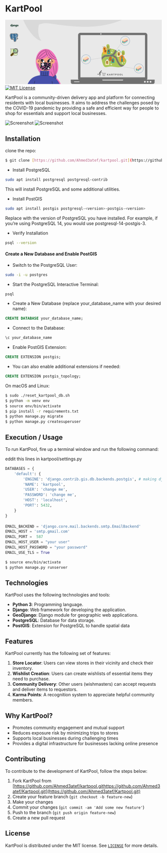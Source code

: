 # KartPool

![coverage](readme_img/cover.png)
[![MIT License](https://img.shields.io/badge/License-MIT-green.svg)](https://choosealicense.com/licenses/mit/)

KartPool is a community-driven delivery app and platform for connecting residents with local businesses. It aims to address the challenges posed by the COVID-19 pandemic by providing a safe and efficient way for people to shop for essentials and support local businesses.

![Screenshot](readme_img/screenshot1.gif)
![Screenshot](readme_img/screenshot2.gif)



## Installation

clone the repo:
```sh
$ git clone [https://github.com/Ahmed3atef/kartpool.git](https://github.com/Ahmed3atef/Kartpool.git)
```

- Install PostgreSQL
```bash
sudo apt install postgresql postgresql-contrib
```
This will install PostgreSQL and some additional utilities.
-    Install PostGIS
```bash
sudo apt install postgis postgresql-<version>-postgis-<version>
```
Replace <version> with the version of PostgreSQL you have installed. For example, if you’re using PostgreSQL 14, you would use postgresql-14-postgis-3.
-   Verify Installation
```bash
psql --version
```
#### Create a New Database and Enable PostGIS
-   Switch to the PostgreSQL User:
```bash
sudo -i -u postgres
```
-   Start the PostgreSQL Interactive Terminal:
```bash
psql
```
-   Create a New Database (replace your_database_name with your desired name):
```sql
CREATE DATABASE your_database_name;
```
-   Connect to the Database:
```sql
\c your_database_name
```
-   Enable PostGIS Extension:
```sql
CREATE EXTENSION postgis;
```
-   You can also enable additional extensions if needed:
```sql
CREATE EXTENSION postgis_topology;
```

On macOS and Linux:

```sh
$ sudo ./reset_kartpool_db.sh
$ python -m venv env
$ source env/bin/activate
$ pip install -r requirements.txt
$ python manage.py migrate
$ python manage.py createsuperuser
```
## Execution / Usage

To run KartPool, fire up a terminal window and run the following command:

eddit this lines in kartpool/settings.py
```py
DATABASES = {
    'default': {
        'ENGINE': 'django.contrib.gis.db.backends.postgis', # making django work with PostGIS
        'NAME': 'kartpool',
        'USER': 'change me',
        'PASSWORD': 'change me',
        'HOST': 'localhost',
        'PORT': 5432,
    }
}

EMAIL_BACKEND = 'django.core.mail.backends.smtp.EmailBackend'
EMAIL_HOST = 'smtp.gmail.com'
EMAIL_PORT =  587
EMAIL_HOST_USER = "your user"
EMAIL_HOST_PASSWORD = "your password"
EMAIL_USE_TLS = True
```

```sh
$ source env/bin/activate
$ python manage.py runserver
```

## Technologies

KartPool uses the following technologies and tools:

-   **Python 3**: Programming language.
-   **Django**: Web framework for developing the application.
-   **GeoDjango**: Django module for geographic web applications.
-   **PostgreSQL**: Database for data storage.
-   **PostGIS**: Extension for PostgreSQL to handle spatial data
## Features

KartPool currently has the following set of features:

1. **Store Locator**: Users can view stores in their vicinity and check their inventory.
2. **Wishlist Creation**: Users can create wishlists of essential items they need to purchase.
3. **Community Delivery**: Other users (wishmasters) can accept requests and deliver items to requestors.
4. **Karma Points**: A recognition system to appreciate helpful community members.

## Why KartPool?

- Promotes community engagement and mutual support
- Reduces exposure risk by minimizing trips to stores
- Supports local businesses during challenging times
- Provides a digital infrastructure for businesses lacking online presence

## Contributing

To contribute to the development of KartPool, follow the steps below:

1. Fork KartPool from [<https://github.com/Ahmed3atef/kartpool.git>https://github.com/Ahmed3atef/Kartpool.git](https://github.com/Ahmed3atef/Kartpool.git)
2. Create your feature branch (`git checkout -b feature-new`)
3. Make your changes
4. Commit your changes (`git commit -am 'Add some new feature'`)
5. Push to the branch (`git push origin feature-new`)
6. Create a new pull request

## License

KartPool is distributed under the MIT license. See [`LICENSE`](LICENSE.md) for more details.
